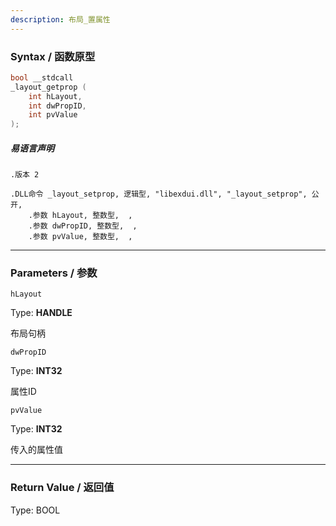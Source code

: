 ```yaml
---
description: 布局_置属性
---
```


### Syntax / 函数原型

```C++
bool __stdcall 
_layout_getprop (
    int hLayout,
    int dwPropID,
    int pvValue
);
```

##### 易语言声明

```Elang
.版本 2

.DLL命令 _layout_setprop, 逻辑型, "libexdui.dll", "_layout_setprop", 公开, 
    .参数 hLayout, 整数型,  , 
    .参数 dwPropID, 整数型,  , 
    .参数 pvValue, 整数型,  , 
```

---

### Parameters / 参数

`hLayout`

Type: **HANDLE**

布局句柄

`dwPropID`

Type: **INT32**

属性ID

`pvValue`

Type: **INT32**

传入的属性值

---

### Return Value / 返回值

Type: BOOL
